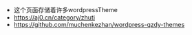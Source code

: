 * 这个页面存储着许多wordpressTheme
* https://aj0.cn/category/zhuti
* https://github.com/muchenkezhan/wordpress-qzdy-themes

